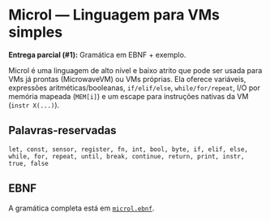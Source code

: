 # Microl — Linguagem para VMs simples

**Entrega parcial (#1):** Gramática em EBNF + exemplo.

Microl é uma linguagem de alto nível e baixo atrito que pode ser usada para VMs já prontas (MicrowaveVM) ou VMs próprias. 
Ela oferece variáveis, expressões aritméticas/booleanas, `if/elif/else`, `while/for/repeat`, I/O por memória mapeada (`MEM[i]`) e um escape para instruções nativas da VM (`instr X(...)`).

## Palavras‑reservadas
`let, const, sensor, register, fn, int, bool, byte, if, elif, else, while, for, repeat, until, break, continue, return, print, instr, true, false`

## EBNF
A gramática completa está em [`microl.ebnf`](microl.ebnf).
